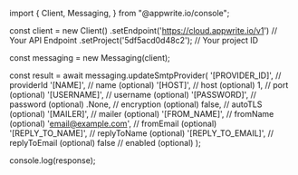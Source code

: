import { Client, Messaging,  } from "@appwrite.io/console";

const client = new Client()
    .setEndpoint('https://cloud.appwrite.io/v1') // Your API Endpoint
    .setProject('5df5acd0d48c2'); // Your project ID

const messaging = new Messaging(client);

const result = await messaging.updateSmtpProvider(
    '[PROVIDER_ID]', // providerId
    '[NAME]', // name (optional)
    '[HOST]', // host (optional)
    1, // port (optional)
    '[USERNAME]', // username (optional)
    '[PASSWORD]', // password (optional)
    .None, // encryption (optional)
    false, // autoTLS (optional)
    '[MAILER]', // mailer (optional)
    '[FROM_NAME]', // fromName (optional)
    'email@example.com', // fromEmail (optional)
    '[REPLY_TO_NAME]', // replyToName (optional)
    '[REPLY_TO_EMAIL]', // replyToEmail (optional)
    false // enabled (optional)
);

console.log(response);
